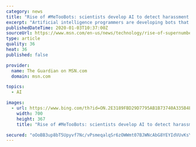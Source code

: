 ```yaml
---
category: news
title: "Rise of #MeTooBots: scientists develop AI to detect harassment in emails"
excerpt: "Artificial intelligence programmers are developing bots that can identify digital bullying and sexual harassment. Known as “#MeTooBots” after the high-profile movement that arose after allegations against the Hollywood producer Harvey Weinstein,"
publishedDateTime: 2020-01-03T10:37:00Z
sourceUrl: https://www.msn.com/en-us/news/technology/rise-of-supernumbermetoobots-scientists-develop-ai-to-detect-harassment-in-emails/ar-BBYzKzh
type: article
quality: 36
heat: 36
published: false

provider:
  name: The Guardian on MSN.com
  domain: msn.com

topics:
  - AI

images:
  - url: https://www.bing.com/th?id=ON.2E3189FBD29D7795AB1B73740A335B4E
    width: 700
    height: 367
    title: "Rise of #MeTooBots: scientists develop AI to detect harassment in emails"

secured: "oOoBB3up8bT5Upyvf7Nc/vPsmeqalqSr6zOWWmt07BJWNcAbG8YEYIdVUvKsYaFLQ+jAA39BQhFif7rH4mMThy59+2IuglpwXlbkF+BptSwSjzXFNU2XZEQcQ5ja/2pedOOaj6Bwa10jUpxiw4ZQc3YVo/bQUhuCJREhRcCkiauZA9IwA38Kj9lsVGCSJXrnTQiYY+acE9lAPP9j8NCrZmWLMnmRzCdLICd+YfzTdRP7qxcSOcOC1Tqvt7WLFxwOUxmdvHcrMpF5Zke1zpjbKg==;D98kUM9z5IIGuBbZvuP/cA=="
---
```


